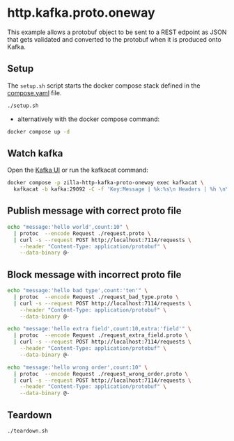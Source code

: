 # http.kafka.proto.oneway

This example allows a protobuf object to be sent to a REST edpoint as JSON that gets validated and converted to the protobuf when it is produced onto Kafka.

## Setup

The `setup.sh` script starts the docker compose stack defined in the [compose.yaml](compose.yaml) file.

```bash
./setup.sh
```

- alternatively with the docker compose command:

```bash
docker compose up -d
```

## Watch kafka

Open the [Kafka UI](http://localhost:8080/ui/clusters/local/all-topics/my-requests/messages?limit=100&mode=TAILING) or run the kafkacat command:

```bash
docker compose -p zilla-http-kafka-proto-oneway exec kafkacat \
  kafkacat -b kafka:29092 -C -f 'Key:Message | %k:%s\n Headers | %h \n\n' -t my-requests
```

## Publish message with correct proto file

```bash
echo "message:'hello world',count:10" \
  | protoc  --encode Request ./request.proto \
  | curl -s --request POST http://localhost:7114/requests \
    --header "Content-Type: application/protobuf" \
    --data-binary @-
```

## Block message with incorrect proto file

```bash
echo "message:'hello bad type',count:'ten'" \
  | protoc  --encode Request ./request_bad_type.proto \
  | curl -s --request POST http://localhost:7114/requests \
    --header "Content-Type: application/protobuf" \
    --data-binary @-
```

```bash
echo "message:'hello extra field',count:10,extra:'field'" \
  | protoc  --encode Request ./request_extra_field.proto \
  | curl -s --request POST http://localhost:7114/requests \
    --header "Content-Type: application/protobuf" \
    --data-binary @-
```

```bash
echo "message:'hello wrong order',count:10" \
  | protoc  --encode Request ./request_wrong_order.proto \
  | curl -s --request POST http://localhost:7114/requests \
    --header "Content-Type: application/protobuf" \
    --data-binary @-
```

## Teardown

```bash
./teardown.sh
```
